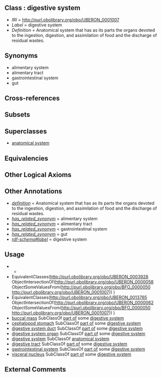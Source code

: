 
## Class : digestive system

 * *IRI* = http://purl.obolibrary.org/obo/UBERON_0001007
 * *Label* = digestive system
 * *Definition* = Anatomical system that has as its parts the organs devoted to the ingestion, digestion, and assimilation of food and the discharge of residual wastes.

## Synonyms

 * alimentary system
 * alimentary tract
 * gastrointestinal system
 * gut

## Cross-references


## Subsets


## Superclasses

 * [anatomical system](../../UBERON/67/UBERON_0000467.md)

## Equivalencies


## Other Logical Axioms


## Other Annotations

 * *[definition](../../IAO/15/IAO_0000115.md)* = Anatomical system that has as its parts the organs devoted to the ingestion, digestion, and assimilation of food and the discharge of residual wastes.
 * *[has_related_synonym](../../ym/oboInOwl#hasRelatedSynonym.md)* = alimentary system
 * *[has_related_synonym](../../ym/oboInOwl#hasRelatedSynonym.md)* = alimentary tract
 * *[has_related_synonym](../../ym/oboInOwl#hasRelatedSynonym.md)* = gastrointestinal system
 * *[has_related_synonym](../../ym/oboInOwl#hasRelatedSynonym.md)* = gut
 * *[rdf-schema#label](../../el/rdf-schema#label.md)* = digestive system

## Usage

 * -
 * EquivalentClasses(<http://purl.obolibrary.org/obo/UBERON_0003928> ObjectIntersectionOf(<http://purl.obolibrary.org/obo/UBERON_0000058> ObjectSomeValuesFrom(<http://purl.obolibrary.org/obo/BFO_0000050> <http://purl.obolibrary.org/obo/UBERON_0001007>)) )
 * EquivalentClasses(<http://purl.obolibrary.org/obo/UBERON_0013765> ObjectIntersectionOf(<http://purl.obolibrary.org/obo/UBERON_0000062> ObjectSomeValuesFrom(<http://purl.obolibrary.org/obo/BFO_0000050> <http://purl.obolibrary.org/obo/UBERON_0001007>)) )
 * [buccal mass](../../CEPH/39/CEPH_0000039.md) SubClassOf [part of](../../BFO/50/BFO_0000050.md) some [digestive system](../../UBERON/07/UBERON_0001007.md)
 * [cephalopod stomach](../../CEPH/44/CEPH_0000244.md) SubClassOf [part of](../../BFO/50/BFO_0000050.md) some [digestive system](../../UBERON/07/UBERON_0001007.md)
 * [digestive system duct](../../UBERON/28/UBERON_0003928.md) SubClassOf [part of](../../BFO/50/BFO_0000050.md) some [digestive system](../../UBERON/07/UBERON_0001007.md)
 * [digestive system organ](../../UBERON/65/UBERON_0013765.md) SubClassOf [part of](../../BFO/50/BFO_0000050.md) some [digestive system](../../UBERON/07/UBERON_0001007.md)
 * [digestive system](../../UBERON/07/UBERON_0001007.md) SubClassOf [anatomical system](../../UBERON/67/UBERON_0000467.md)
 * [digestive tract](../../UBERON/55/UBERON_0001555.md) SubClassOf [part of](../../BFO/50/BFO_0000050.md) some [digestive system](../../UBERON/07/UBERON_0001007.md)
 * [gastrointestinal system](../../UBERON/09/UBERON_0005409.md) SubClassOf [part of](../../BFO/50/BFO_0000050.md) some [digestive system](../../UBERON/07/UBERON_0001007.md)
 * [visceral nucleus](../../CEPH/76/CEPH_0000276.md) SubClassOf [part of](../../BFO/50/BFO_0000050.md) some [digestive system](../../UBERON/07/UBERON_0001007.md)

## External Comments

